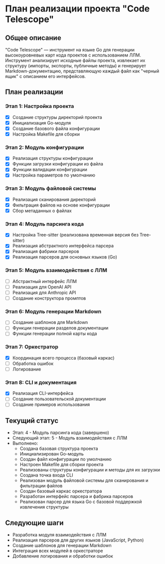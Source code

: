 # План реализации проекта "Code Telescope"

## Общее описание
"Code Telescope" — инструмент на языке Go для генерации высокоуровневых карт кода проектов с использованием ЛЛМ. Инструмент анализирует исходные файлы проекта, извлекает их структуру (импорты, экспорты, публичные методы) и генерирует Markdown-документацию, представляющую каждый файл как "черный ящик" с описанием его интерфейсов.

## План реализации

### Этап 1: Настройка проекта
- [x] Создание структуры директорий проекта
- [x] Инициализация Go-модуля
- [x] Создание базового файла конфигурации
- [x] Настройка Makefile для сборки

### Этап 2: Модуль конфигурации
- [x] Реализация структуры конфигурации
- [x] Функции загрузки конфигурации из файла
- [x] Функции валидации конфигурации
- [x] Настройка параметров по умолчанию

### Этап 3: Модуль файловой системы
- [x] Реализация сканирования директорий
- [x] Фильтрация файлов на основе конфигурации
- [x] Сбор метаданных о файлах

### Этап 4: Модуль парсинга кода
- [x] Настройка Tree-sitter (реализована временная версия без Tree-sitter)
- [x] Реализация абстрактного интерфейса парсера
- [x] Реализация фабрики парсеров
- [x] Реализация парсеров для основных языков (Go)

### Этап 5: Модуль взаимодействия с ЛЛМ
- [ ] Абстрактный интерфейс ЛЛМ
- [ ] Реализация для OpenAI API
- [ ] Реализация для Anthropic API
- [ ] Создание конструктора промптов

### Этап 6: Модуль генерации Markdown
- [ ] Создание шаблонов для Markdown
- [ ] Функции генерации разделов документации
- [ ] Функции генерации полной карты кода

### Этап 7: Оркестратор
- [x] Координация всего процесса (базовый каркас)
- [ ] Обработка ошибок
- [ ] Логирование

### Этап 8: CLI и документация
- [x] Реализация CLI-интерфейса
- [ ] Создание пользовательской документации
- [ ] Создание примеров использования

## Текущий статус
- Этап: 4 - Модуль парсинга кода (завершено)
- Следующий этап: 5 - Модуль взаимодействия с ЛЛМ
- Выполнено:
  - Создана базовая структура проекта
  - Инициализирован Go-модуль
  - Создан файл конфигурации по умолчанию
  - Настроен Makefile для сборки проекта
  - Реализованы структуры конфигурации и методы для их загрузки
  - Создана точка входа CLI
  - Реализован модуль файловой системы для сканирования и фильтрации файлов
  - Создан базовый каркас оркестратора
  - Разработан интерфейс парсера и фабрика парсеров
  - Реализован парсер для языка Go с базовой поддержкой извлечения структуры

## Следующие шаги
- Разработка модуля взаимодействия с ЛЛМ
- Реализация парсеров для других языков (JavaScript, Python)
- Создание шаблонов для генерации Markdown
- Интеграция всех модулей в оркестраторе
- Добавление логирования и обработки ошибок 